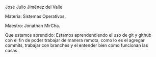 José Julio Jiménez del Valle

Materia: Sistemas Operativos.

Maestro: Jonathan MirCha.

Que estamos aprendido: Estamos aprendendiendo el uso de git y github con el fin de poder trabajar de manera remota, como lo es el agregar commits, trabajar con branches y el entender bien como funcionan las cosas